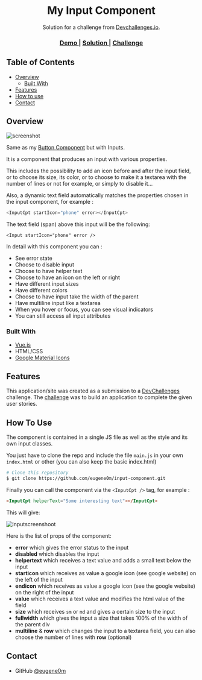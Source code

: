 <h1 align="center">My Input Component</h1>

<div align="center">
   Solution for a challenge from  <a href="http://devchallenges.io" target="_blank">Devchallenges.io</a>.
</div>

<div align="center">
  <h3>
    <a href="https://eugene0m.github.io/input-component/">
      Demo
    </a>
    <span> | </span>
    <a href="https://github.com/eugene0m/input-component/blob/main/main.js">
      Solution
    </a>
    <span> | </span>
    <a href="https://devchallenges.io/challenges/TSqutYM4c5WtluM7QzGp">
      Challenge
    </a>
  </h3>
</div>

<!-- TABLE OF CONTENTS -->

## Table of Contents

- [Overview](#overview)
  - [Built With](#built-with)
- [Features](#features)
- [How to use](#how-to-use)
- [Contact](#contact)

<!-- OVERVIEW -->

## Overview

![screenshot](https://i.imgur.com/J0VDEKU.png)

Same as my [Button Component](https://github.com/eugene0m/button-component) but with Inputs.

It is a component that produces an input with various properties.

This includes the possibility to add an icon before and after the input field, or to choose its size, its color, or to choose to make it a textarea with the number of lines or not for example, or simply to disable it...

Also, a dynamic text field automatically matches the properties chosen in the input component, for example :

```javascript
<InputCpt startIcon="phone" error></InputCpt>
```
The text field (span) above this input will be the following:
```
<Input startIcon="phone" error />
```

In detail with this component you can :

- See error state
- Choose to disable input
- Choose to have helper text
- Choose to have an icon on the left or right
- Have different input sizes
- Have different colors
- Choose to have input take the width of the parent
- Have multiline input like a textarea
- When you hover or focus, you can see visual indicators
- You can still access all input attributes

### Built With

- [Vue.js](https://vuejs.org/)
- HTML/CSS
- [Google Material Icons](https://google.github.io/material-design-icons/)

## Features

This application/site was created as a submission to a [DevChallenges](https://devchallenges.io/challenges) challenge. The [challenge](https://devchallenges.io/challenges/TSqutYM4c5WtluM7QzGp) was to build an application to complete the given user stories.

## How To Use

The component is contained in a single JS file as well as the style and its own input classes.

You just have to clone the repo and include the file ``main.js`` in your own ``index.html`` or other (you can also keep the basic index.html)

```bash
# Clone this repository
$ git clone https://github.com/eugene0m/input-component.git
```

Finally you can call the component via the ``<InputCpt />`` tag, for example :

```html
<InputCpt helperText="Some interesting text"></InputCpt>
```

This will give:

![inputscreenshoot](https://i.imgur.com/UoGoUeP.png)

Here is the list of props of the component:

- **error** which gives the error status to the input
- **disabled** which disables the input
- **helpertext** which receives a text value and adds a small text below the input
- **starticon** which receives as value a google icon (see google website) on the left of the input
- **endicon** which receives as value a google icon (see the google website) on the right of the input
- **value** which receives a text value and modifies the html value of the field
- **size** which receives `sm` or `md` and gives a certain size to the input
- **fullwidth** which gives the input a size that takes 100% of the width of the parent div
- **multiline** & **row** which changes the input to a textarea field, you can also choose the number of lines with **row** (optional)

## Contact

- GitHub [@eugene0m](https://github.com/eugene0m)

